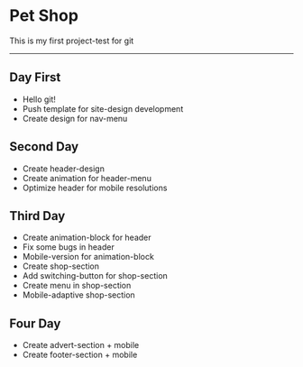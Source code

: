 <h1> Pet Shop </h1>
<p> This is my first project-test for git </p>
<hr>
<h2> Day First </h2>
<ul>
    <li>Hello git!</li>
    <li>Push template for site-design development</li>
    <li>Create design for nav-menu</li>
</ul>
<h2> Second Day </h2>
<ul>
    <li>Create header-design</li>
    <li>Create animation for header-menu</li>
    <li>Optimize header for mobile resolutions</li>
</ul>
<h2> Third Day </h2>
<ul>
    <li>Create animation-block for header</li>
    <li>Fix some bugs in header</li>
    <li>Mobile-version for animation-block</li>
    <li>Create shop-section</li>
    <li>Add switching-button for shop-section</li>
    <li>Create menu in shop-section</li>
    <li>Mobile-adaptive shop-section</li>
</ul>
<h2> Four Day </h2>
<ul>
    <li>Create advert-section + mobile</li>
    <li>Create footer-section + mobile</li>
</ul>
    
